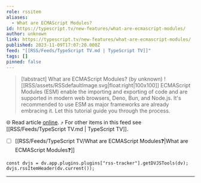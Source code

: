```yaml
---
role: rssitem
aliases:
  - What are ECMAScript Modules?
id: https://typescript.tv/new-features/what-are-ecmascript-modules/
author: unknown
link: https://typescript.tv/new-features/what-are-ecmascript-modules/
published: 2023-11-09T17:07:20.000Z
feed: "[[RSS/Feeds/TypeScript TV.md | TypeScript TV]]"
tags: []
pinned: false
---
```


> [!abstract] What are ECMAScript Modules? (by unknown)
> ![[RSS/assets/RSSdefaultImage.svg|float:right|100x100]] ECMAScript Modules (ESM) enable the importing and exporting of code and are supported in modern web browsers, Deno, Bun, and Node.js. It's recommended to use ESM as major frameworks are already embracing it. Let this tutorial guide you through the process.

🌐 Read article [online](https://typescript.tv/new-features/what-are-ecmascript-modules/). ⤴ For other items in this feed see [[RSS/Feeds/TypeScript TV.md | TypeScript TV]].

- [ ] [[RSS/Feeds/TypeScript TV/What are ECMAScript Modules❓|What are ECMAScript Modules❓]]

~~~dataviewjs
const dvjs = dv.app.plugins.plugins["rss-tracker"].getDVJSTools(dv);
dvjs.rssItemHeader(dv.current());
~~~

- - -



